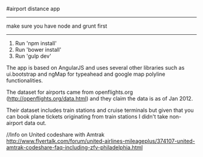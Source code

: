 

 #airport distance app

 ****
 make sure you have node and grunt first
 ****

 1. Run 'npm install'
 2. Run 'bower install'
 3. Run 'gulp dev'


The app is based on AngularJS and uses several other libraries such as ui.bootstrap and ngMap for typeahead and google map polyline functionalities.

The dataset for airports came from openflights.org (http://openflights.org/data.html) and they claim the data is as of Jan 2012. 

Their dataset includes train stations and cruise terminals but given that you can book plane tickets originating from train stations I didn't take non-airport data out. 


//Info on United codeshare with Amtrak
http://www.flyertalk.com/forum/united-airlines-mileageplus/374107-united-amtrak-codeshare-faq-including-zfv-philadelphia.html



